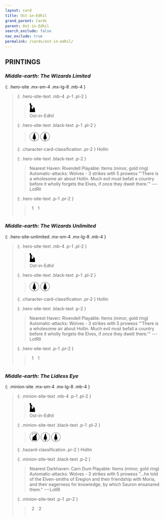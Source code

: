 ```yaml
---
layout: card
title: Ost-in-Edhil
grand_parent: Cards
parent: Ost-in-Edhil
search_exclude: false
nav_exclude: true
permalink: /cards/ost-in-edhil/
---
```


## PRINTINGS


### _Middle-earth: The Wizards Limited_

{: .hero-site .mx-sm-4 .mx-lg-8 .mb-4 }
> {: .hero-site-text .mb-4 .p-1 .pl-2 }
> > <div class="card-mp"><img src="/assets/images/ruinlair.svg"></div>
> > <div class="character-card-name">Ost-in-Edhil</div>
>
> {: .hero-site-text .black-text .p-1 .pl-2 }
> > ![](/assets/images/wilderness.svg) ![](/assets/images/wilderness.svg)
>
> {: .character-card-classification .pr-2 }
> Hollin
>
> {: .hero-site-text .black-text .p-2 }
> > Nearest Haven: Rivendell Playable: Items (minor, gold ring) Automatic-attacks: Wolves - 3 strikes with 5 prowess  "'There is a wholesome air about Hollin. Much evil must befall a country before it wholly forgets the Elves, if once they dwelt there.'" ---LotRII 
> 
> {: .hero-site-text .p-1 .pr-2 }
> > <div class="hero-site-draw"><span class="hero-you-draw">&ensp;1&ensp;</span><span class="hero-opp-draw">&ensp;1&ensp;</span></div>
> > <div class="card-corruption">&nbsp;</div>

### _Middle-earth: The Wizards Unlimited_

{: .hero-site-unlimited .mx-sm-4 .mx-lg-8 .mb-4 }
> {: .hero-site-text .mb-4 .p-1 .pl-2 }
> > <div class="card-mp"><img src="/assets/images/ruinlair.svg"></div>
> > <div class="character-card-name">Ost-in-Edhil</div>
>
> {: .hero-site-text .black-text .p-1 .pl-2 }
> > ![](/assets/images/wilderness.svg) ![](/assets/images/wilderness.svg)
>
> {: .character-card-classification .pr-2 }
> Hollin
>
> {: .hero-site-text .black-text .p-2 }
> > Nearest Haven: Rivendell Playable: Items (minor, gold ring) Automatic-attacks: Wolves - 3 strikes with 5 prowess  "'There is a wholesome air about Hollin. Much evil must befall a country before it wholly forgets the Elves, if once they dwelt there.'" ---LotRII 
> 
> {: .hero-site-text .p-1 .pr-2 }
> > <div class="hero-site-draw"><span class="hero-you-draw">&ensp;1&ensp;</span><span class="hero-opp-draw">&ensp;1&ensp;</span></div>
> > <div class="card-corruption">&nbsp;</div>

### _Middle-earth: The Lidless Eye_

{: .minion-site .mx-sm-4 .mx-lg-8 .mb-4 }
> {: .minion-site-text .mb-4 .p-1 .pl-2 }
> > <div class="card-mp"><img src="/assets/images/ruinlair.svg"></div>
> > <div class="card-name">Ost-in-Edhil</div>
>
> {: .minion-site-text .black-text .p-1 .pl-2 }
> > ![](/assets/images/shadow-land.svg) ![](/assets/images/wilderness.svg) ![](/assets/images/wilderness.svg)
>
> {: .hazard-classification .pr-2 }
> Hollin
>
> {: .minion-site-text .black-text .p-2 }
> > Nearest Darkhaven: Carn Dum Playable: Items (minor, gold ring) Automatic-attacks: Wolves - 3 strikes with 5 prowess  "...he told of the Elven-smiths of Eregion and their friendship with Moria, and their eagerness for knowledge, by which Sauron ensanared them." ---LotRI 
> 
> {: .minion-site-text .p-1 .pr-2 }
> > <div class="hero-site-draw"><span class="minion-you-draw">&ensp;2&ensp;</span><span class="minion-opp-draw">&ensp;2&ensp;</span></div>
> > <div class="card-corruption">&nbsp;</div>
